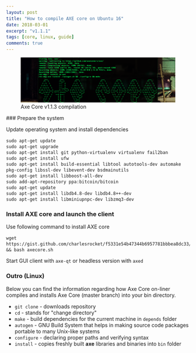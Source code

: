 ```yaml
---
layout: post
title: "How to compile AXE core on Ubuntu 16"
date: 2018-03-01
excerpt: "v1.1.1"
tags: [core, linux, guide]
comments: true
---
```

<figure>
	<a href="/assets/img/axecore-ascii-screenshot.png"><img src="/assets/img/axecore-ascii-screenshot.png"></a>
	<figcaption>Axe Core v1.1.3 compilation</figcaption>
</figure>
### Prepare the system

Update operating system and install dependencies

```
sudo apt-get update
sudo apt-get upgrade
sudo apt-get install git python-virtualenv virtualenv fail2ban
sudo apt-get install ufw
sudo apt-get install build-essential libtool autotools-dev automake pkg-config libssl-dev libevent-dev bsdmainutils
sudo apt-get install libboost-all-dev
sudo add-apt-repository ppa:bitcoin/bitcoin
sudo apt-get update
sudo apt-get install libdb4.8-dev libdb4.8++-dev
sudo apt-get install libminiupnpc-dev libzmq3-dev
```

### Install AXE core and launch the client

Use following command to install AXE core

```
wget https://gist.github.com/charlesrocket/f5331e54b47344b6957781bbbea8dc33/raw/34bdba7c2b6dff507af43d544fee1e8d51ad69b4/axecore.sh && bash axecore.sh
```

Start GUI client with `axe-qt` or headless version with `axed`

### Outro (Linux)

Below you can find the information regarding how Axe Core on-liner compiles and installs Axe Core (master branch) into your bin directory.

* `git clone` - downloads repository
* `cd` - stands for "change directory"
* `make` - build dependencies for the current machine in `depends` folder
* `autogen` - GNU Build System that helps in making source code packages portable to many Unix-like systems
* `configure` - declaring proper paths and verifying syntax
* `install` - copies freshly built **axe** libraries and binaries into `bin` folder 

<script src="https://gist.github.com/charlesrocket/675ae3d744aed0d06852fc1dbf6f4739.js"></script>
<script src="https://gist.github.com/charlesrocket/675ae3d744aed0d06852fc1dbf6f4739.js?file=gist.md"></script>
